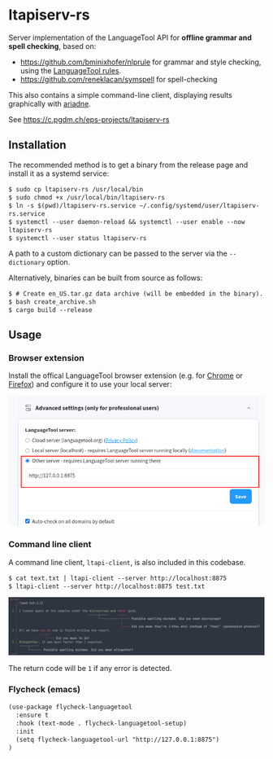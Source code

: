 # ltapiserv-rs

Server implementation of the LanguageTool API for **offline grammar and spell checking**, based on:

- https://github.com/bminixhofer/nlprule for grammar and style checking, using the [LanguageTool rules](https://github.com/languagetool-org/languagetool).
- https://github.com/reneklacan/symspell for spell-checking

This also contains a simple command-line client, displaying results graphically with [ariadne](https://docs.rs/ariadne/latest/ariadne/index.html).

See <https://c.pgdm.ch/eps-projects/ltapiserv-rs>

## Installation

The recommended method is to get a binary from the release page and install it as a systemd service:

```console
$ sudo cp ltapiserv-rs /usr/local/bin
$ sudo chmod +x /usr/local/bin/ltapiserv-rs
$ ln -s $(pwd)/ltapiserv-rs.service ~/.config/systemd/user/ltapiserv-rs.service
$ systemctl --user daemon-reload && systemctl --user enable --now ltapiserv-rs
$ systemctl --user status ltapiserv-rs
```

A path to a custom dictionary can be passed to the server via the `--dictionary` option.

Alternatively, binaries can be built from source as follows:

```console
$ # Create en_US.tar.gz data archive (will be embedded in the binary).
$ bash create_archive.sh
$ cargo build --release
```

## Usage

### Browser extension

Install the offical LanguageTool browser extension (e.g. for [Chrome](https://languagetool.org/chrome) or [Firefox](https://languagetool.org/firefox)) and configure it to use your local server:

![Chrome extension settings](chrome_ext.png)

### Command line client

A command line client, `ltapi-client`, is also included in this codebase.

```console
$ cat text.txt | ltapi-client --server http://localhost:8875
$ ltapi-client --server http://localhost:8875 test.txt
```

![Command line interface](client.png)

The return code will be `1` if any error is detected.

### Flycheck (emacs)

```emacs-lisp
(use-package flycheck-languagetool
  :ensure t
  :hook (text-mode . flycheck-languagetool-setup)
  :init
  (setq flycheck-languagetool-url "http://127.0.0.1:8875")
)
```
